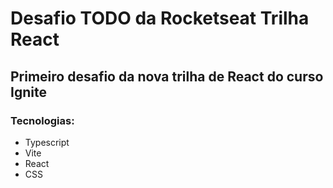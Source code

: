 # Desafio TODO da Rocketseat Trilha React

## Primeiro desafio da nova trilha de React do curso Ignite

### Tecnologias:

 - Typescript
 - Vite
 - React
 - CSS